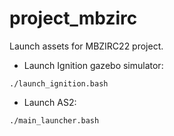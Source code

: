 # project_mbzirc

Launch assets for MBZIRC22 project.

- Launch Ignition gazebo simulator:
```
./launch_ignition.bash
```

- Launch AS2:
```
./main_launcher.bash
```